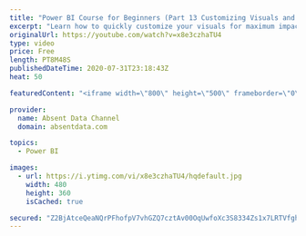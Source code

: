 ```yaml
---
title: "Power BI Course for Beginners (Part 13 Customizing Visuals and Dashboard Structure)"
excerpt: "Learn how to quickly customize your visuals for maximum impact and use visual philosophy to improve your insights."
originalUrl: https://youtube.com/watch?v=x8e3czhaTU4
type: video
price: Free
length: PT8M48S
publishedDateTime: 2020-07-31T23:18:43Z
heat: 50

featuredContent: "<iframe width=\"800\" height=\"500\" frameborder=\"0\" src=\"https://www.youtube.com/embed/x8e3czhaTU4\" allow=\"accelerometer; autoplay; encrypted-media; gyroscope; picture-in-picture\" allowfullscreen></iframe>"

provider:
  name: Absent Data Channel
  domain: absentdata.com

topics:
  - Power BI

images:
  - url: https://i.ytimg.com/vi/x8e3czhaTU4/hqdefault.jpg
    width: 480
    height: 360
    isCached: true

secured: "Z2BjAtceQeaNQrPFhofpV7vhGZQ7cztAv00OqUwfoXc3S8334Zs1x7LRTVfghIhj6nh/ao8pirLFMnH5N+xPgw8XPdDpOlgv5nirFhdcg5z773B9l4tAVYVEx1lBVPynfDPqvz86vyE/KLK88h6o+5eJKOFVw//D76HHGPro4cjWR8g6biATNcv3QovwfiG7EJsNsNZocBg7G12iokA3TIiupaX1W7L2MdYlVZvy5yIXF+8Hw0KAk21KLbz15tGExuSIQPkvTeywJQsWB2Iz/3ATZqntpbpGVYzttppUEai13e6dONzas+7VkfKcZIZGxo2H/K6YG9f1w+iQs0HylbPnUwJLyrRGuHQcOG8GnPanADiJQ3+Um6NTEnpGdK10mPGokJ2Z4Y6aSOEiS2yeml/eF3TS8UPllcFyBRxO3S8=;6f7K6gEZcEMk7G7UrnMp6w=="
---
```


